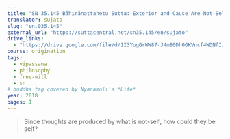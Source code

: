 ```yaml
---
title: "SN 35.145 Bāhirānattahetu Sutta: Exterior and Cause Are Not-Self"
translator: sujato
slug: "sn.035.145"
external_url: "https://suttacentral.net/sn35.145/en/sujato"
drive_links:
  - "https://drive.google.com/file/d/1I3YugGrWW87-J4m80Dh0GKVncf4WDNfI/view?usp=drivesdk"
course: origination
tags:
  - vipassana
  - philosophy
  - free-will
  - sn
# buddha tag covered by Nyanamoli's *Life*
year: 2018
pages: 1
---
```


> Since thoughts are produced by what is not-self, how could they be self?

<!---->
